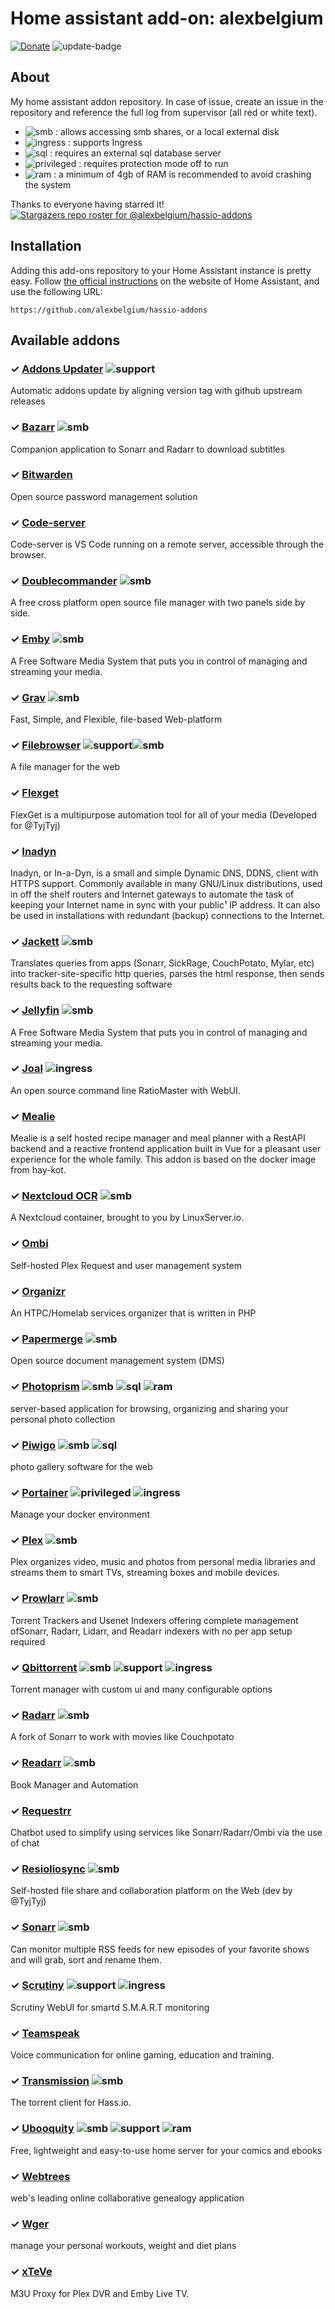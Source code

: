 # Home assistant add-on: alexbelgium

[![Donate][donation-badge]](https://www.buymeacoffee.com/alexbelgium)
![update-badge]

[donation-badge]: https://img.shields.io/badge/Buy%20me%20a%20coffee-%23d32f2f?logo=buy-me-a-coffee&style=flat&logoColor=white
[update-badge]: https://img.shields.io/github/last-commit/alexbelgium/hassio-addons?label=last%20update

## About

My home assistant addon repository.
In case of issue, create an issue in the repository and reference the full log from supervisor (all red or white text).

- ![smb][smb-shield] : allows accessing smb shares, or a local external disk
- ![ingress][ingress-shield] : supports Ingress
- ![sql][sql-shield] : requires an external sql database server
- ![privileged][privileged-shield] : requires protection mode off to run
- ![ram][ram-shield] : a minimum of 4gb of RAM is recommended to avoid crashing the system

Thanks to everyone having starred it!
[![Stargazers repo roster for @alexbelgium/hassio-addons](https://reporoster.com/stars/alexbelgium/hassio-addons)](https://github.com/alexbelgium/hassio-addons/stargazers)

## Installation

Adding this add-ons repository to your Home Assistant instance is
pretty easy. Follow [the official instructions](https://home-assistant.io/hassio/installing_third_party_addons) on the
website of Home Assistant, and use the following URL:

```
https://github.com/alexbelgium/hassio-addons
```

## Available addons

[//]: # "ADDONLIST_START"

### &#10003; [Addons Updater](addons_updater/) ![support][support-shield]

Automatic addons update by aligning version tag with github upstream releases

### &#10003; [Bazarr](bazarr/) ![smb][smb-shield]

Companion application to Sonarr and Radarr to download subtitles

### &#10003; [Bitwarden](bitwarden/)

Open source password management solution

### &#10003; [Code-server](code-server/)

Code-server is VS Code running on a remote server, accessible through the browser.

### &#10003; [Doublecommander](doublecommander/) ![smb][smb-shield]

A free cross platform open source file manager with two panels side by side.

### &#10003; [Emby](emby/) ![smb][smb-shield]

A Free Software Media System that puts you in control of managing and streaming your media.

### &#10003; [Grav](grav/) ![smb][smb-shield]

Fast, Simple, and Flexible, file-based Web-platform

### &#10003; [Filebrowser](filebrowser/) ![support][support-shield]![smb][smb-shield]

A file manager for the web

### &#10003; [Flexget](flexget/)

FlexGet is a multipurpose automation tool for all of your media (Developed for @TyjTyj)

### &#10003; [Inadyn](inadyn/)

Inadyn, or In-a-Dyn, is a small and simple Dynamic DNS, DDNS, client with HTTPS support. Commonly available in many GNU/Linux distributions, used in off the shelf routers and Internet gateways to automate the task of keeping your Internet name in sync with your public¹ IP address. It can also be used in installations with redundant (backup) connections to the Internet.

### &#10003; [Jackett](jackett/) ![smb][smb-shield]

Translates queries from apps (Sonarr, SickRage, CouchPotato, Mylar, etc) into tracker-site-specific http queries, parses the html response, then sends results back to the requesting software

### &#10003; [Jellyfin](jellyfin/) ![smb][smb-shield]

A Free Software Media System that puts you in control of managing and streaming your media.

### &#10003; [Joal](joal/) ![ingress][ingress-shield]

An open source command line RatioMaster with WebUI.

### &#10003; [Mealie](mealie/)

Mealie is a self hosted recipe manager and meal planner with a RestAPI backend and a reactive frontend application built in Vue for a pleasant user experience for the whole family. This addon is based on the docker image from hay-kot.

### &#10003; [Nextcloud OCR](nextcloud/) ![smb][smb-shield]

A Nextcloud container, brought to you by LinuxServer.io.

### &#10003; [Ombi](ombi/)

Self-hosted Plex Request and user management system

### &#10003; [Organizr](organizr/)

An HTPC/Homelab services organizer that is written in PHP

### &#10003; [Papermerge](papermerge/) ![smb][smb-shield]

Open source document management system (DMS)

### &#10003; [Photoprism](photoprism/) ![smb][smb-shield] ![sql][sql-shield] ![ram][ram-shield]

server-based application for browsing, organizing and sharing your personal photo collection

### &#10003; [Piwigo](piwigo/) ![smb][smb-shield] ![sql][sql-shield]

photo gallery software for the web

### &#10003; [Portainer](portainer/) ![privileged][privileged-shield] ![ingress][ingress-shield]

Manage your docker environment

### &#10003; [Plex](plex/) ![smb][smb-shield]

Plex organizes video, music and photos from personal media libraries and streams them to smart TVs, streaming boxes and mobile devices.

### &#10003; [Prowlarr](prowlarr/) ![smb][smb-shield]

Torrent Trackers and Usenet Indexers offering complete management ofSonarr, Radarr, Lidarr, and Readarr indexers with no per app setup required

### &#10003; [Qbittorrent](qbittorrent/) ![smb][smb-shield] ![support][support-shield] ![ingress][ingress-shield]

Torrent manager with custom ui and many configurable options

### &#10003; [Radarr](radarr/) ![smb][smb-shield]

A fork of Sonarr to work with movies like Couchpotato

### &#10003; [Readarr](readarr/) ![smb][smb-shield]

Book Manager and Automation

### &#10003; [Requestrr](requestrr/)

Chatbot used to simplify using services like Sonarr/Radarr/Ombi via the use of chat

### &#10003; [Resioliosync](resiolosync/) ![smb][smb-shield]

Self-hosted file share and collaboration platform on the Web (dev by @TyjTyj)

### &#10003; [Sonarr](sonarr/) ![smb][smb-shield]

Can monitor multiple RSS feeds for new episodes of your favorite shows and will grab, sort and rename them.

### &#10003; [Scrutiny](scrutiny/) ![support][support-shield] ![ingress][ingress-shield]

Scrutiny WebUI for smartd S.M.A.R.T monitoring

### &#10003; [Teamspeak](teamspeak/)

Voice communication for online gaming, education and training.

### &#10003; [Transmission](transmission/) ![smb][smb-shield]

The torrent client for Hass.io.

### &#10003; [Ubooquity](ubooquity/) ![smb][smb-shield] ![support][support-shield] ![ram][ram-shield]

Free, lightweight and easy-to-use home server for your comics and ebooks

### &#10003; [Webtrees](webtrees/)

web's leading online collaborative genealogy application

### &#10003; [Wger](wger/)

manage your personal workouts, weight and diet plans

### &#10003; [xTeVe](xteve/)

M3U Proxy for Plex DVR and Emby Live TV.

[//]: # "ADDONLIST_END"
[smb-shield]: https://img.shields.io/badge/SMB--green?style=plastic.svg
[sql-shield]: https://img.shields.io/badge/SQL-external-orange.svg
[privileged-shield]: https://img.shields.io/badge/privileged-required-orange.svg
[ingress-shield]: https://img.shields.io/badge/ingress--green.svg
[support-shield]: https://img.shields.io/badge/Support-thread-green.svg
[ram-shield]: https://img.shields.io/badge/RAM_min-4Gb-orange.svg
